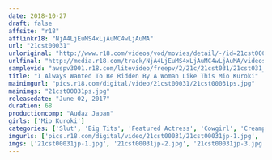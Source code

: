 ```yaml
---
date: 2018-10-27
draft: false
affsite: "r18"
afflinkr18: "NjA4LjEuMS4xLjAuMC4wLjAuMA"
url: "21cst00031"
urloriginal: "http://www.r18.com/videos/vod/movies/detail/-/id=21cst00031"
urlfinal: "http://media.r18.com/track/NjA4LjEuMS4xLjAuMC4wLjAuMA/videos/vod/movies/detail/-/id=21cst00031"
samplevid: "awspv3001.r18.com/litevideo/freepv/2/21c/21cst031/21cst031_dmb_w.mp4"
title: "I Always Wanted To Be Ridden By A Woman Like This Mio Kuroki"
mainimgurl: "pics.r18.com/digital/video/21cst00031/21cst00031ps.jpg"
mainimgs: "21cst00031ps.jpg"
releasedate: "June 02, 2017"
duration: 68
productioncomp: "Audaz Japan"
girls: ['Mio Kuroki']
categories: ['Slut', 'Big Tits', 'Featured Actress', 'Cowgirl', 'Creampie', 'Masochist Man', 'Hi-Def']
imgurls: ['pics.r18.com/digital/video/21cst00031/21cst00031jp-1.jpg', 'pics.r18.com/digital/video/21cst00031/21cst00031jp-2.jpg', 'pics.r18.com/digital/video/21cst00031/21cst00031jp-3.jpg', 'pics.r18.com/digital/video/21cst00031/21cst00031jp-4.jpg', 'pics.r18.com/digital/video/21cst00031/21cst00031jp-5.jpg', 'pics.r18.com/digital/video/21cst00031/21cst00031jp-6.jpg', 'pics.r18.com/digital/video/21cst00031/21cst00031jp-7.jpg', 'pics.r18.com/digital/video/21cst00031/21cst00031jp-8.jpg', 'pics.r18.com/digital/video/21cst00031/21cst00031jp-9.jpg', 'pics.r18.com/digital/video/21cst00031/21cst00031jp-10.jpg', 'pics.r18.com/digital/video/21cst00031/21cst00031jp-11.jpg', 'pics.r18.com/digital/video/21cst00031/21cst00031jp-12.jpg', 'pics.r18.com/digital/video/21cst00031/21cst00031jp-13.jpg', 'pics.r18.com/digital/video/21cst00031/21cst00031jp-14.jpg', 'pics.r18.com/digital/video/21cst00031/21cst00031jp-15.jpg', 'pics.r18.com/digital/video/21cst00031/21cst00031jp-16.jpg', 'pics.r18.com/digital/video/21cst00031/21cst00031jp-17.jpg', 'pics.r18.com/digital/video/21cst00031/21cst00031jp-18.jpg', 'pics.r18.com/digital/video/21cst00031/21cst00031jp-19.jpg', 'pics.r18.com/digital/video/21cst00031/21cst00031jp-20.jpg']
imgs: ['21cst00031jp-1.jpg', '21cst00031jp-2.jpg', '21cst00031jp-3.jpg', '21cst00031jp-4.jpg', '21cst00031jp-5.jpg', '21cst00031jp-6.jpg', '21cst00031jp-7.jpg', '21cst00031jp-8.jpg', '21cst00031jp-9.jpg', '21cst00031jp-10.jpg', '21cst00031jp-11.jpg', '21cst00031jp-12.jpg', '21cst00031jp-13.jpg', '21cst00031jp-14.jpg', '21cst00031jp-15.jpg', '21cst00031jp-16.jpg', '21cst00031jp-17.jpg', '21cst00031jp-18.jpg', '21cst00031jp-19.jpg', '21cst00031jp-20.jpg']
---
```


